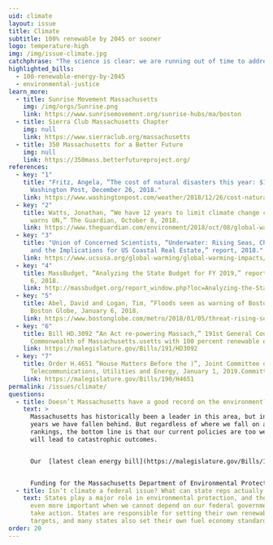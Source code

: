 ```yaml
---
uid: climate
layout: issue
title: Climate
subtitle: 100% renewable by 2045 or sooner
logo: temperature-high
img: /img/issue-climate.jpg
catchphrase: "The science is clear: we are running out of time to address climate change"
highlighted_bills:
  - 100-renewable-energy-by-2045
  - environmental-justice
learn_more:
  - title: Sunrise Movement Massachusetts
    img: /img/orgs/Sunrise.png
    link: https://www.sunrisemovement.org/sunrise-hubs/ma/boston
  - title: Sierra Club Massachusetts Chapter
    img: null
    link: https://www.sierraclub.org/massachusetts
  - title: 350 Massachusetts for a Better Future
    img: null
    link: https://350mass.betterfutureproject.org/
references:
  - key: "1"
    title: "Fritz, Angela, “The cost of natural disasters this year: $155 billion,”
      Washington Post, December 26, 2018."
    link: https://www.washingtonpost.com/weather/2018/12/26/cost-natural-disasters-this-year-billion
  - key: "2"
    title: Watts, Jonathan, “We have 12 years to limit climate change catastrophe,
      warns UN,” The Guardian, October 8, 2018.
    link: https://www.theguardian.com/environment/2018/oct/08/global-warming-must-not-exceed-15c-warns-landmark-un-report
  - key: "3"
    title: "Union of Concerned Scientists, “Underwater: Rising Seas, Chronic Floods,
      and the Implications for US Coastal Real Estate,” report, 2018."
    link: https://www.ucsusa.org/global-warming/global-warming-impacts/sea-level-rise-chronic-floods-and-us-coastal-real-estate-implications#.XFiSEHZKj0o
  - key: "4"
    title: MassBudget, “Analyzing the State Budget for FY 2019,” report, September
      6, 2018.
    link: http://massbudget.org/report_window.php?loc=Analyzing-the-State-Budget-for-FY-2019.html#Environment
  - key: "5"
    title: Abel, David and Logan, Tim, “Floods seen as warning of Boston’s future,”
      Boston Globe, January 6, 2018.
    link: https://www.bostonglobe.com/metro/2018/01/05/threat-rising-sea-levels-hits-home/kRSnmY2avJ2kLbvcYEYRbP/story.html
  - key: "6"
    title: Bill HD.3092 “An Act re-powering Massach,” 191st General Court of the
      Commonwealth of Massachusetts.usetts with 100 percent renewable energy
    link: https://malegislature.gov/Bills/191/HD3092
  - key: "7"
    title: Order H.4651 “House Matters Before the )”, Joint Committee on
      Telecommunications, Utilities and Energy, January 1, 2019.Committee
    link: https://malegislature.gov/Bills/190/H4651
permalink: /issues/climate/
questions:
  - title: Doesn’t Massachusetts have a good record on the environment?
    text: >
      Massachusetts has historically been a leader in this area, but in recent
      years we have fallen behind. But regardless of where we fall on any
      rankings, the bottom line is that our current policies are too weak and
      will lead to catastrophic outcomes.


      Our  [latest clean energy bill](https://malegislature.gov/Bills/190/H4857)  has been widely criticized by climate advocates including the Sierra Club. The State Senate passed a strong bill, but the final legislation was [watered down significantly](https://pv-magazine-usa.com/2018/07/31/massachusetts-committee-produces-weaker-energy-bill/), mostly to match the weaker bills from the House of Representatives.


      Funding for the Massachusetts Department of Environmental Protection (MassDEP) has declined by over 30% since 2001;
  - title: Isn’t climate a federal issue? What can state reps actually do about it?
    text: States play a major role in environmental protection, and their role is
      even more important when we cannot depend on our federal government to
      take action. States are responsible for setting their own renewable energy
      targets, and many states also set their own fuel economy standards.
order: 20
---
```

